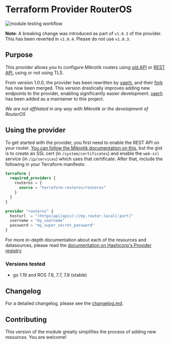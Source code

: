 # Terraform Provider RouterOS

![module testing workflow](https://github.com/GNewbury1/terraform-provider-routeros/actions/workflows/release.yml/badge.svg?branch=main)

**Note**: A breaking change was introduced as part of `v1.0.3` of the provider. This has been reverted in `v1.0.4`. Please do not use `v1.0.3`.

## Purpose

This provider allows you to configure Mikrotik routers using [old API](https://help.mikrotik.com/docs/display/ROS/API) or [REST API](https://help.mikrotik.com/docs/display/ROS/REST+API), using or not using TLS.

From version 1.0.0, the provider has been rewritten by [vaerh](https://github.com/vaerh), and their [fork](https://github.com/vaerh/terraform-provider-routeros) has now been merged. This version drastically improves adding new endpoints to the provider, enabling significantly easier development. [vaerh](https://github.com/vaerh) has been added as a maintainer to this project.

_We are not affiliated in any way with Mikrotik or the development of RouterOS_
## Using the provider

To get started with the provider, you first need to enable the REST API on your router. [You can follow the Mikrotik documentation on this](https://help.mikrotik.com/docs/display/ROS/REST+API), but the gist is to create an SSL cert (in `/system/certificates`) and enable the `web-ssl` service (in `/ip/services`) which uses that certificate. After that, include the following in your Terraform manifests:

```terraform
terraform {
  required_providers {
    routeros = {
      source = "terraform-routeros/routeros"
    }
  }
}

provider "routeros" {
  hosturl  = "(https|api|apis)://my.router.local[:port]"
  username = "my_username"
  password = "my_super_secret_password"
}

```

For more in-depth documentation about each of the resources and datasources, please read the [documentation on Hashicorp's Provider registry](https://registry.terraform.io/providers/terraform-routeros/routeros/latest/docs)

### Versions tested

- go 1.19 and ROS 7.6, 7.7, 7.8 (stable)

## Changelog

For a detailed changelog, please see the [changelog.md](CHANGELOG.md).

## Contributing
This version of the module greatly simplifies the process of adding new resources.
You are welcome!
